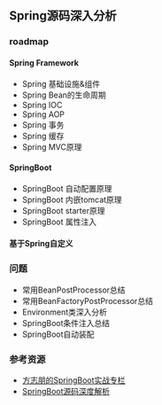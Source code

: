 ## Spring源码深入分析

### roadmap

#### Spring Framework

- Spring 基础设施&组件
- Spring Bean的生命周期
- Spring IOC
- Spring AOP
- Spring 事务
- Spring 缓存
- Spring MVC原理

#### SpringBoot

- SpringBoot 自动配置原理
- SpringBoot 内嵌tomcat原理
- SpringBoot starter原理
- SpringBoot 属性注入

#### 基于Spring自定义

### 问题

- 常用BeanPostProcessor总结
- 常用BeanFactoryPostProcessor总结
- Environment类深入分析
- SpringBoot条件注入总结
- SpringBoot自动装配

### 参考资源

- [方志朋的SpringBoot实战专栏](https://blog.csdn.net/forezp/category_9268735.html?spm=1001.2014.3001.5482)
- [SpringBoot源码深度解析](https://blog.csdn.net/qq_34341457/category_9619395.html?spm=1001.2014.3001.5482)
